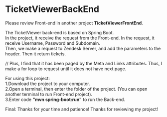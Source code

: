 # TicketViewerBackEnd 
  
Please review Front-end in another project **TicketViewerFrontEnd**.  
   
The TicketViewer back-end is based on Spring Boot.  
In the project, it receive the request from the Front-end. In the request, it receive Username, Password and Subdomain.   
Then, we make a request to Zendesk Server, and add the parameters to the header. Then it return tickets.   

// Plus, I find that it has been paged by the Meta and Links attributes. Thus, I make a for loop to request until it does not have next page.  

For using this project:  
1.Download the project to your computer.  
2.Open a terminal, then enter the folder of the project. (You can open another terminal to run Front-end project).   
3.Enter code **"mvn spring-boot:run"** to run the Back-end.   
   
Final:
Thanks for your time and patience!
Thanks for reviewing my project!  


